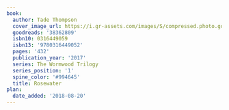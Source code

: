 ```yaml
---
book:
  author: Tade Thompson
  cover_image_url: https://i.gr-assets.com/images/S/compressed.photo.goodreads.com/books/1534300082l/38362809._SX98_.jpg
  goodreads: '38362809'
  isbn10: 0316449059
  isbn13: '9780316449052'
  pages: '432'
  publication_year: '2017'
  series: The Wormwood Trilogy
  series_position: '1'
  spine_color: '#994645'
  title: Rosewater
plan:
  date_added: '2018-08-20'
---
```

